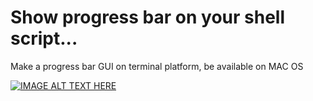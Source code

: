 Show progress bar on your shell script...
=================

Make a progress bar GUI on terminal platform, be available on MAC OS

[![IMAGE ALT TEXT HERE](https://raw.githubusercontent.com/haikieu/shell-progressbar/master/demo.png)](https://www.youtube.com/watch?v=0Otp_vfbgv4)

